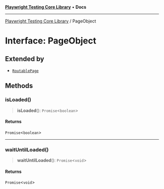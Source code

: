 [**Playwright Testing Core Library**](../README.md) • **Docs**

***

[Playwright Testing Core Library](../README.md) / PageObject

# Interface: PageObject

## Extended by

- [`RoutablePage`](RoutablePage.md)

## Methods

### isLoaded()

> **isLoaded**(): `Promise`\<`boolean`\>

#### Returns

`Promise`\<`boolean`\>

***

### waitUntilLoaded()

> **waitUntilLoaded**(): `Promise`\<`void`\>

#### Returns

`Promise`\<`void`\>
